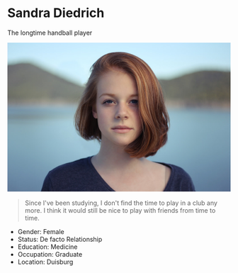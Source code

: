 # Sandra Diedrich

The longtime handball player

![Sandra Diedrich](../../images/personas/sandra-diedrich.jpg)

> Since I've been studying, I don't find the time to play in a club any more. I think it would still be nice to play with friends from time to time.

- Gender: Female
- Status: De facto Relationship
- Education: Medicine
- Occupation: Graduate
- Location: Duisburg